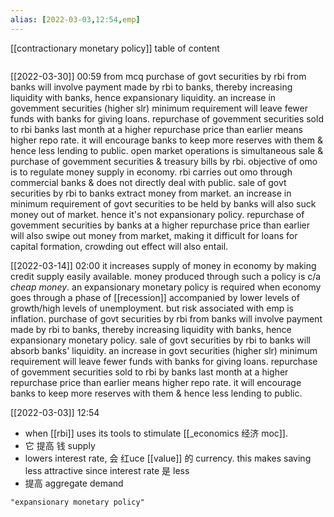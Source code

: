 ```yaml
---
alias: [2022-03-03,12:54,emp]
---
```

[[contractionary monetary policy]]
table of content
```toc
```
[[2022-03-30]] 00:59
from mcq
purchase of govt securities by rbi from banks will involve payment made by rbi to banks, thereby increasing liquidity with banks, hence expansionary liquidity.
an increase in govemment securities (higher slr) minimum requirement will leave fewer funds with banks for giving loans.
repurchase of govemment securities sold to rbi banks last month at a higher repurchase price than earlier means higher repo rate.
it will encourage banks to keep more reserves with them & hence less lending to public.
open market operations is simultaneous sale & purchase of govemment securities & treasury bills by rbi.
objective of omo is to regulate money supply in economy.
rbi carries out omo through commercial banks & does not directly deal with public.
sale of govt securities by rbi to banks extract money from market.
an increase in minimum requirement of govt securities to be held by banks will also suck money out of market. hence it's not expansionary policy.
repurchase of govemment securities by banks at a higher repurchase price than earlier will also swipe out money from market, making it difficult for loans for capital formation, crowding out effect will also entail.

[[2022-03-14]] 02:00
it increases supply of money in economy by making credit supply easily available.
money produced through such a policy is c/a *cheap money*.
an expansionary monetary policy is required when economy goes through a phase of [[recession]] accompanied by lower levels of growth/high levels of unemployment.
but risk associated with emp is inflation.
purchase of govt securities by rbi from banks will involve payment made by rbi to banks, thereby increasing liquidity with banks, hence expansionary monetary policy.
sale of govt securities by rbi to banks will absorb banks' liquidity.
an increase in govt securities (higher slr) minimum requirement will leave fewer funds with banks for giving loans.
repurchase of govemment securities sold to rbi by banks last month at a higher repurchase price than earlier means higher repo rate.
it will encourage banks to keep more reserves with them & hence less lending to public.

[[2022-03-03]] 12:54
- when [[rbi]] uses its tools to stimulate  [[_economics 经济 moc]].
- 它 提高  钱 supply
- lowers interest rate, 会  红uce [[value]] 的  currency. this makes saving less attractive since interest rate  是 less
- 提高 aggregate demand
```query
"expansionary monetary policy"
```